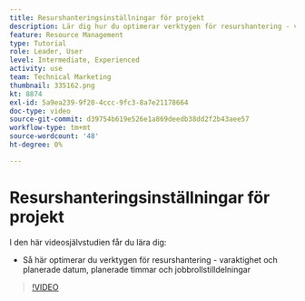 ```yaml
---
title: Resurshanteringsinställningar för projekt
description: Lär dig hur du optimerar verktygen för resurshantering - varaktighet och planerade datum, planerade timmar och rolltilldelningar för jobb.
feature: Resource Management
type: Tutorial
role: Leader, User
level: Intermediate, Experienced
activity: use
team: Technical Marketing
thumbnail: 335162.png
kt: 8874
exl-id: 5a9ea239-9f20-4ccc-9fc3-8a7e21178664
doc-type: video
source-git-commit: d39754b619e526e1a869deedb38dd2f2b43aee57
workflow-type: tm+mt
source-wordcount: '48'
ht-degree: 0%

---
```


# Resurshanteringsinställningar för projekt

I den här videosjälvstudien får du lära dig:

* Så här optimerar du verktygen för resurshantering - varaktighet och planerade datum, planerade timmar och jobbrollstilldelningar

>[!VIDEO](https://video.tv.adobe.com/v/335162/?quality=12)
